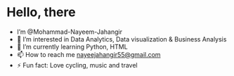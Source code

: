 # Hello, there


- I’m @Mohammad-Nayeem-Jahangir
- 👀 I’m interested in Data Analytics, Data visualization & Business Analysis 
- 🌱 I’m currently learning Python, HTML
- 📫 How to reach me nayeejahangir55@gmail.com
- ⚡ Fun fact: Love cycling, music and travel

<!---
Mohammad-Nayeem-Jahangir/Mohammad-Nayeem-Jahangir is a ✨ special ✨ repository because its `README.md` (this file) appears on your GitHub profile.
You can click the Preview link to take a look at your changes.
--->
